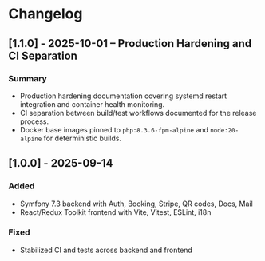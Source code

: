# Changelog
## [1.1.0] - 2025-10-01 – Production Hardening and CI Separation
### Summary
- Production hardening documentation covering systemd restart integration and container health monitoring.
- CI separation between build/test workflows documented for the release process.
- Docker base images pinned to `php:8.3.6-fpm-alpine` and `node:20-alpine` for deterministic builds.

## [1.0.0] - 2025-09-14
### Added
- Symfony 7.3 backend with Auth, Booking, Stripe, QR codes, Docs, Mail
- React/Redux Toolkit frontend with Vite, Vitest, ESLint, i18n
### Fixed
- Stabilized CI and tests across backend and frontend

